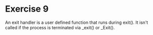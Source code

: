 # Exercise 9
An exit handler is a user defined function that runs during exit(). It isn't called if the
process is terminated via _exit() or _Exit().